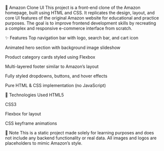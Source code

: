 🛒 Amazon Clone UI
This project is a front-end clone of the Amazon homepage, built using HTML and CSS. It replicates the design, layout, and core UI features of the original Amazon website for educational and practice purposes. The goal is to improve frontend development skills by recreating a complex and responsive e-commerce interface from scratch.

✨ Features
Top navigation bar with logo, search bar, and cart icon

Animated hero section with background image slideshow

Product category cards styled using Flexbox

Multi-layered footer similar to Amazon’s layout

Fully styled dropdowns, buttons, and hover effects

Pure HTML & CSS implementation (no JavaScript)

📁 Technologies Used
HTML5

CSS3

Flexbox for layout

CSS keyframe animations

📌 Note
This is a static project made solely for learning purposes and does not include any backend functionality or real data. All images and logos are placeholders to mimic Amazon’s style.
